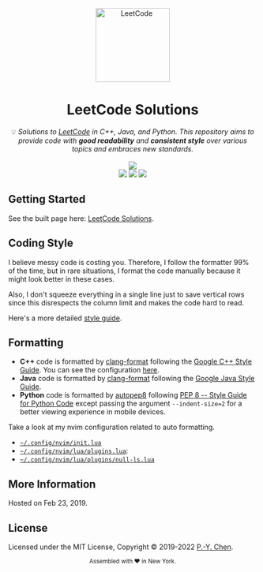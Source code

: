 <div align="center">
<a href="https://walkccc.github.io/LeetCode/"><img src="https://i.imgur.com/IsS5xkZ.png" width="150" title="LeetCode" alt="LeetCode"></a>
<h1>LeetCode Solutions</h1>
<span>💡 <i>Solutions to <a href="https://leetcode.com/problemset/all/">LeetCode</a> in C++, Java, and Python. This repository aims to provide code with <strong>good readability</strong> and <strong>consistent style</strong> over various topics and embraces new standards.</i></span>
<br/>
<br/>
<img src="https://img.shields.io/badge/Solved-1767/2376%20=%2074.37%25-blue.svg?style=flat-square" />
<br/>
<img src="https://img.shields.io/badge/Easy-370/589-5CB85D.svg?style=flat-square" />
<img src="https://img.shields.io/badge/Medium-963/1265-F0AE4E.svg?style=flat-square" />
<img src="https://img.shields.io/badge/Hard-434/522-D95450.svg?style=flat-square" />
</div>

## Getting Started

See the built page here: [LeetCode Solutions](https://walkccc.github.io/LeetCode/).

## Coding Style

I believe messy code is costing you. Therefore, I follow the formatter 99% of the time, but in rare situations, I format the code manually because it might look better in these cases.

Also, I don't squeeze everything in a single line just to save vertical rows since this disrespects the column limit and makes the code hard to read.

Here's a more detailed [style guide](https://walkccc.me/LeetCode/styleguide/).

## Formatting

- **C++** code is formatted by [clang-format](https://clang.llvm.org/docs/ClangFormat.html) following the [Google C++ Style Guide](https://google.github.io/styleguide/cppguide.html#Spaces_vs._Tabs). You can see the configuration [here](https://github.com/walkccc/LeetCode/blob/main/.clang-format).
- **Java** code is formatted by [clang-format](https://clang.llvm.org/docs/ClangFormat.html) following the [Google Java Style Guide](https://google.github.io/styleguide/javaguide.html).
- **Python** code is formatted by [autopep8](https://pypi.org/project/autopep8/) following [PEP 8 -- Style Guide for Python Code](https://www.python.org/dev/peps/pep-0008/) except passing the argument `--indent-size=2` for a better viewing experience in mobile devices.

Take a look at my nvim configuration related to auto formatting.

- [`~/.config/nvim/init.lua`](https://github.com/walkccc/nvim/blob/main/init.lua)
- [`~/.config/nvim/lua/plugins.lua`](https://github.com/walkccc/nvim/blob/main/lua/plugins.lua):
- [`~/.config/nvim/lua/plugins/null-ls.lua`](https://github.com/walkccc/nvim/blob/main/lua/plugins/null-ls.lua)

## More Information

Hosted on Feb 23, 2019.

## License

Licensed under the MIT License, Copyright © 2019-2022 [P.-Y. Chen](https://github.com/walkccc).

<div align="center">
  <sub>Assembled with ❤️ in New York.</sub>
</div>
